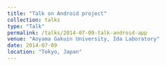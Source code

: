 ```yaml
---
title: "Talk on Android project"
collection: talks
type: "Talk"
permalink: /talks/2014-07-09-talk-android-app
venue: "Aoyama Gakuin University, Ida Laboratory"
date: 2014-07-09
location: "Tokyo, Japan"
---
```


